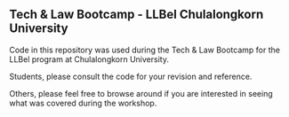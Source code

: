 ## Tech & Law Bootcamp - LLBel Chulalongkorn University

Code in this repository was used during the Tech & Law Bootcamp for the LLBel program at Chulalongkorn University. 

Students, please consult the code for your revision and reference.

Others, please feel free to browse around if you are interested in seeing what was covered during the workshop.
